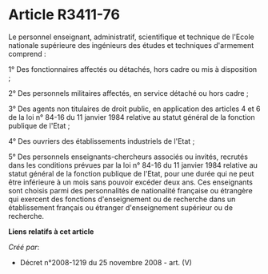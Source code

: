 # Article R3411-76

Le personnel enseignant, administratif, scientifique et technique de l'Ecole nationale supérieure des ingénieurs des études
et techniques d'armement comprend :

1° Des fonctionnaires affectés ou détachés, hors cadre ou mis à disposition ;

2° Des personnels militaires affectés, en service détaché ou hors cadre ;

3° Des agents non titulaires de droit public, en application des articles 4 et 6 de la loi n° 84-16 du 11 janvier 1984
relative au statut général de la fonction publique de l'Etat ;

4° Des ouvriers des établissements industriels de l'Etat ;

5° Des personnels enseignants-chercheurs associés ou invités, recrutés dans les conditions prévues par la loi n° 84-16 du 11
janvier 1984 relative au statut général de la fonction publique de l'Etat, pour une durée qui ne peut être inférieure à un
mois sans pouvoir excéder deux ans. Ces enseignants sont choisis parmi des personnalités de nationalité française ou
étrangère qui exercent des fonctions d'enseignement ou de recherche dans un établissement français ou étranger d'enseignement
supérieur ou de recherche.

**Liens relatifs à cet article**

_Créé par_:

  - Décret n°2008-1219 du 25 novembre 2008 - art. (V)
